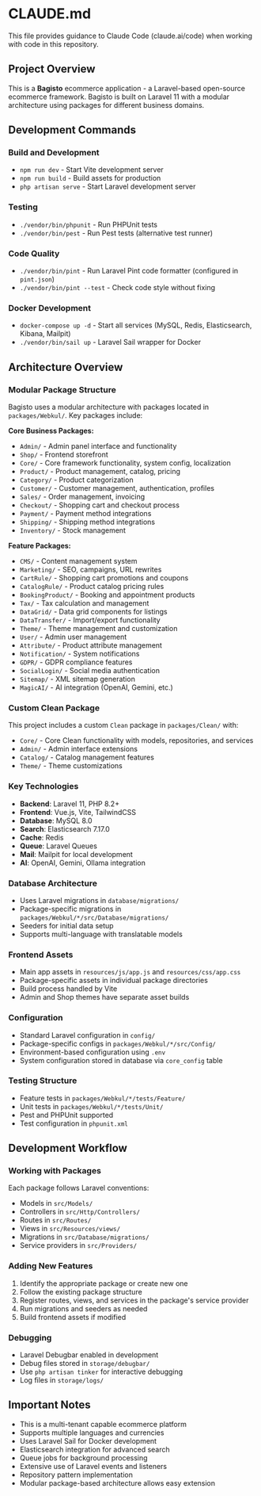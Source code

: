 # CLAUDE.md

This file provides guidance to Claude Code (claude.ai/code) when working with code in this repository.

## Project Overview

This is a **Bagisto** ecommerce application - a Laravel-based open-source ecommerce framework. Bagisto is built on Laravel 11 with a modular architecture using packages for different business domains.

## Development Commands

### Build and Development
- `npm run dev` - Start Vite development server
- `npm run build` - Build assets for production
- `php artisan serve` - Start Laravel development server

### Testing
- `./vendor/bin/phpunit` - Run PHPUnit tests
- `./vendor/bin/pest` - Run Pest tests (alternative test runner)

### Code Quality
- `./vendor/bin/pint` - Run Laravel Pint code formatter (configured in `pint.json`)
- `./vendor/bin/pint --test` - Check code style without fixing

### Docker Development
- `docker-compose up -d` - Start all services (MySQL, Redis, Elasticsearch, Kibana, Mailpit)
- `./vendor/bin/sail up` - Laravel Sail wrapper for Docker

## Architecture Overview

### Modular Package Structure
Bagisto uses a modular architecture with packages located in `packages/Webkul/`. Key packages include:

**Core Business Packages:**
- `Admin/` - Admin panel interface and functionality
- `Shop/` - Frontend storefront
- `Core/` - Core framework functionality, system config, localization
- `Product/` - Product management, catalog, pricing
- `Category/` - Product categorization
- `Customer/` - Customer management, authentication, profiles
- `Sales/` - Order management, invoicing
- `Checkout/` - Shopping cart and checkout process
- `Payment/` - Payment method integrations
- `Shipping/` - Shipping method integrations
- `Inventory/` - Stock management

**Feature Packages:**
- `CMS/` - Content management system
- `Marketing/` - SEO, campaigns, URL rewrites
- `CartRule/` - Shopping cart promotions and coupons
- `CatalogRule/` - Product catalog pricing rules
- `BookingProduct/` - Booking and appointment products
- `Tax/` - Tax calculation and management
- `DataGrid/` - Data grid components for listings
- `DataTransfer/` - Import/export functionality
- `Theme/` - Theme management and customization
- `User/` - Admin user management
- `Attribute/` - Product attribute management
- `Notification/` - System notifications
- `GDPR/` - GDPR compliance features
- `SocialLogin/` - Social media authentication
- `Sitemap/` - XML sitemap generation
- `MagicAI/` - AI integration (OpenAI, Gemini, etc.)

### Custom Clean Package
This project includes a custom `Clean` package in `packages/Clean/` with:
- `Core/` - Core Clean functionality with models, repositories, and services
- `Admin/` - Admin interface extensions
- `Catalog/` - Catalog management features
- `Theme/` - Theme customizations

### Key Technologies
- **Backend**: Laravel 11, PHP 8.2+
- **Frontend**: Vue.js, Vite, TailwindCSS
- **Database**: MySQL 8.0
- **Search**: Elasticsearch 7.17.0
- **Cache**: Redis
- **Queue**: Laravel Queues
- **Mail**: Mailpit for local development
- **AI**: OpenAI, Gemini, Ollama integration

### Database Architecture
- Uses Laravel migrations in `database/migrations/`
- Package-specific migrations in `packages/Webkul/*/src/Database/migrations/`
- Seeders for initial data setup
- Supports multi-language with translatable models

### Frontend Assets
- Main app assets in `resources/js/app.js` and `resources/css/app.css`
- Package-specific assets in individual package directories
- Build process handled by Vite
- Admin and Shop themes have separate asset builds

### Configuration
- Standard Laravel configuration in `config/`
- Package-specific configs in `packages/Webkul/*/src/Config/`
- Environment-based configuration using `.env`
- System configuration stored in database via `core_config` table

### Testing Structure
- Feature tests in `packages/Webkul/*/tests/Feature/`
- Unit tests in `packages/Webkul/*/tests/Unit/`
- Pest and PHPUnit supported
- Test configuration in `phpunit.xml`

## Development Workflow

### Working with Packages
Each package follows Laravel conventions:
- Models in `src/Models/`
- Controllers in `src/Http/Controllers/`
- Routes in `src/Routes/`
- Views in `src/Resources/views/`
- Migrations in `src/Database/migrations/`
- Service providers in `src/Providers/`

### Adding New Features
1. Identify the appropriate package or create new one
2. Follow the existing package structure
3. Register routes, views, and services in the package's service provider
4. Run migrations and seeders as needed
5. Build frontend assets if modified

### Debugging
- Laravel Debugbar enabled in development
- Debug files stored in `storage/debugbar/`
- Use `php artisan tinker` for interactive debugging
- Log files in `storage/logs/`

## Important Notes

- This is a multi-tenant capable ecommerce platform
- Supports multiple languages and currencies
- Uses Laravel Sail for Docker development
- Elasticsearch integration for advanced search
- Queue jobs for background processing
- Extensive use of Laravel events and listeners
- Repository pattern implementation
- Modular package-based architecture allows easy extension